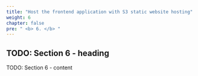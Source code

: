 ```yaml
---
title: "Host the frontend application with S3 static website hosting"
weight: 6
chapter: false
pre: " <b> 6. </b> "
---
```


## TODO: Section 6 - heading

TODO: Section 6 - content
